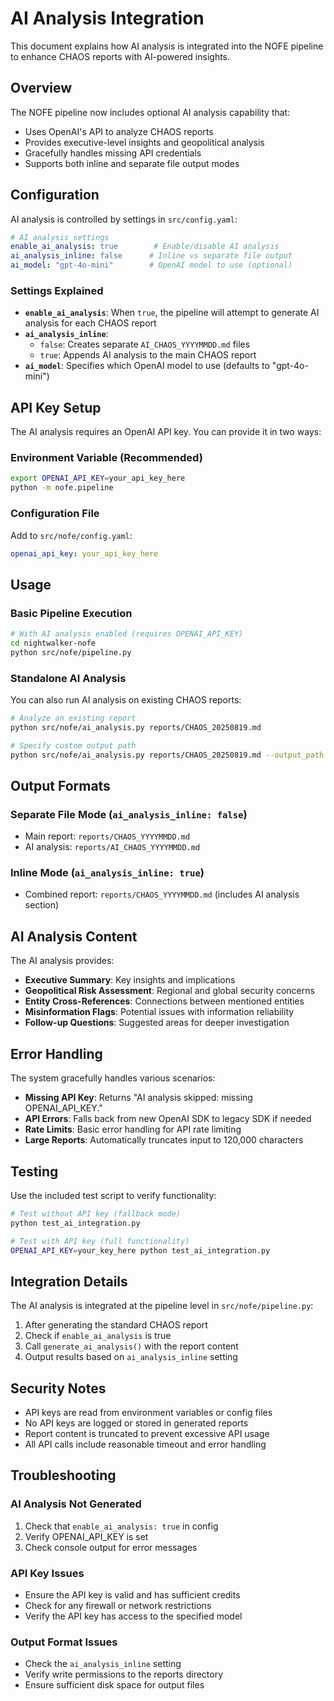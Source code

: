 # AI Analysis Integration

This document explains how AI analysis is integrated into the NOFE pipeline to enhance CHAOS reports with AI-powered insights.

## Overview

The NOFE pipeline now includes optional AI analysis capability that:
- Uses OpenAI's API to analyze CHAOS reports
- Provides executive-level insights and geopolitical analysis
- Gracefully handles missing API credentials
- Supports both inline and separate file output modes

## Configuration

AI analysis is controlled by settings in `src/config.yaml`:

```yaml
# AI analysis settings
enable_ai_analysis: true        # Enable/disable AI analysis
ai_analysis_inline: false      # Inline vs separate file output
ai_model: "gpt-4o-mini"        # OpenAI model to use (optional)
```

### Settings Explained

- **`enable_ai_analysis`**: When `true`, the pipeline will attempt to generate AI analysis for each CHAOS report
- **`ai_analysis_inline`**: 
  - `false`: Creates separate `AI_CHAOS_YYYYMMDD.md` files
  - `true`: Appends AI analysis to the main CHAOS report
- **`ai_model`**: Specifies which OpenAI model to use (defaults to "gpt-4o-mini")

## API Key Setup

The AI analysis requires an OpenAI API key. You can provide it in two ways:

### Environment Variable (Recommended)
```bash
export OPENAI_API_KEY=your_api_key_here
python -m nofe.pipeline
```

### Configuration File
Add to `src/nofe/config.yaml`:
```yaml
openai_api_key: your_api_key_here
```

## Usage

### Basic Pipeline Execution
```bash
# With AI analysis enabled (requires OPENAI_API_KEY)
cd nightwalker-nofe
python src/nofe/pipeline.py
```

### Standalone AI Analysis
You can also run AI analysis on existing CHAOS reports:

```bash
# Analyze an existing report
python src/nofe/ai_analysis.py reports/CHAOS_20250819.md

# Specify custom output path
python src/nofe/ai_analysis.py reports/CHAOS_20250819.md --output_path custom_analysis.md
```

## Output Formats

### Separate File Mode (`ai_analysis_inline: false`)
- Main report: `reports/CHAOS_YYYYMMDD.md`
- AI analysis: `reports/AI_CHAOS_YYYYMMDD.md`

### Inline Mode (`ai_analysis_inline: true`)
- Combined report: `reports/CHAOS_YYYYMMDD.md` (includes AI analysis section)

## AI Analysis Content

The AI analysis provides:
- **Executive Summary**: Key insights and implications
- **Geopolitical Risk Assessment**: Regional and global security concerns
- **Entity Cross-References**: Connections between mentioned entities
- **Misinformation Flags**: Potential issues with information reliability
- **Follow-up Questions**: Suggested areas for deeper investigation

## Error Handling

The system gracefully handles various scenarios:

- **Missing API Key**: Returns "AI analysis skipped: missing OPENAI_API_KEY."
- **API Errors**: Falls back from new OpenAI SDK to legacy SDK if needed
- **Rate Limits**: Basic error handling for API rate limiting
- **Large Reports**: Automatically truncates input to 120,000 characters

## Testing

Use the included test script to verify functionality:

```bash
# Test without API key (fallback mode)
python test_ai_integration.py

# Test with API key (full functionality)
OPENAI_API_KEY=your_key_here python test_ai_integration.py
```

## Integration Details

The AI analysis is integrated at the pipeline level in `src/nofe/pipeline.py`:

1. After generating the standard CHAOS report
2. Check if `enable_ai_analysis` is true
3. Call `generate_ai_analysis()` with the report content
4. Output results based on `ai_analysis_inline` setting

## Security Notes

- API keys are read from environment variables or config files
- No API keys are logged or stored in generated reports
- Report content is truncated to prevent excessive API usage
- All API calls include reasonable timeout and error handling

## Troubleshooting

### AI Analysis Not Generated
1. Check that `enable_ai_analysis: true` in config
2. Verify OPENAI_API_KEY is set
3. Check console output for error messages

### API Key Issues
- Ensure the API key is valid and has sufficient credits
- Check for any firewall or network restrictions
- Verify the API key has access to the specified model

### Output Format Issues
- Check the `ai_analysis_inline` setting
- Verify write permissions to the reports directory
- Ensure sufficient disk space for output files